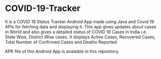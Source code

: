 # COVID-19-Tracker

It is a COVID 19 Status Tracker Android App made using Java and Covid 19 APIs for fetching data and displaying it.
This app gives updates about cases in World and also gives a detailed status of COVID 19 Cases in India i.e. State Wise, District Wise cases.
It displays Active Cases, Recovered Cases, Total Number of Confirmed Cases and Deaths Reported.

APK file of this Android App is avalaible in this repository.


